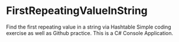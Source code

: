 # FirstRepeatingValueInString
Find the first repeating value in a string via Hashtable
Simple coding exercise as well as Github practice.  This is a C# Console Application.
